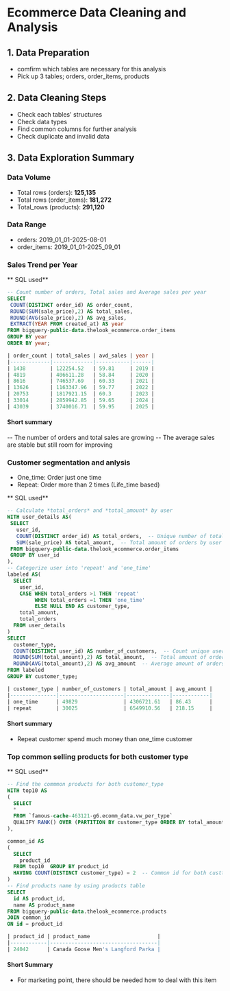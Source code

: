 # Ecommerce Data Cleaning and Analysis

## 1. Data Preparation
- comfirm which tables are necessary for this analysis
- Pick up 3 tables; orders, order_items, products
  
## 2. Data Cleaning Steps
- Check each tables' structures
- Check data types
- Find common columns for further analysis
- Check duplicate and invalid data

## 3. Data Exploration Summary
### Data Volume
- Total rows (orders): **125,135**
- Total rows (order_items): **181,272**
- Total_rows (products): **291,120**

### Data Range
- orders: 2019_01_01-2025-08-01
- order_items: 2019_01_01-2025_09_01

### Sales Trend per Year

** SQL used**
```sql
-- Count number of orders, Total sales and Average sales per year
SELECT
 COUNT(DISTINCT order_id) AS order_count,
 ROUND(SUM(sale_price),2) AS total_sales,
 ROUND(AVG(sale_price),2) AS avg_sales,
 EXTRACT(YEAR FROM created_at) AS year
FROM bigquery-public-data.thelook_ecommerce.order_items
GROUP BY year 
ORDER BY year;

| order_count | total_sales | avd_sales | year |
|-------------|-------------|-----------|------|
| 1438        | 122254.52   | 59.81     | 2019 |
| 4819        | 406611.28   | 58.84     | 2020 |
| 8616        | 746537.69   | 60.33     | 2021 |
| 13626       | 1163347.96  | 59.77     | 2022 |
| 20753       | 1817921.15  | 60.3      | 2023 |
| 33014       | 2859942.85  | 59.65     | 2024 |
| 43039       | 3740016.71  | 59.95     | 2025 |
```
#### Short summary
-- The number of orders and total sales are growing
-- The average sales are stable but still room for improving


### Customer segmentation and anlysis
- One_time: Order just one time
- Repeat: Order more than 2 times (Life_time based)

** SQL used**
```sql
-- Calculate *total_orders* and *total_amount* by user
WITH user_details AS(
 SELECT
   user_id,
   COUNT(DISTINCT order_id) AS total_orders,  -- Unique number of total orders by user
   SUM(sale_price) AS total_amount,  -- Total amount of orders by user
 FROM bigquery-public-data.thelook_ecommerce.order_items
 GROUP BY user_id
),
-- Categorize user into 'repeat' and 'one_time'
labeled AS(
  SELECT
    user_id,
    CASE WHEN total_orders >1 THEN 'repeat'
         WHEN total_orders =1 THEN 'one_time'
         ELSE NULL END AS customer_type,
    total_amount,
    total_orders
  FROM user_details 
)
SELECT
  customer_type,
  COUNT(DISTINCT user_id) AS number_of_customers,  -- Count unique user 
  ROUND(SUM(total_amount),2) AS total_amount,  -- Total amount of orders by customer type
  ROUND(AVG(total_amount),2) AS avg_amount  -- Average amount of orders by customer type
FROM labeled
GROUP BY customer_type;

| customer_type | number_of_customers | total_amount | avg_amount |
|---------------|---------------------|--------------|------------|
| one_time      | 49829               | 4306721.61   | 86.43      |
| repeat        | 30025               | 6549910.56   | 218.15     |
```

#### Short summary
- Repeat customer spend much money than one_time customer


### Top common selling products for both customer type

** SQL used**
```sql
-- Find the commmon products for both customer_type
WITH top10 AS 
(
  SELECT 
  *
  FROM `famous-cache-463121-g6.ecomm_data.vw_per_type` 
  QUALIFY RANK() OVER (PARTITION BY customer_type ORDER BY total_amount DESC) <= 10
),

common_id AS
(
  SELECT
    product_id
  FROM top10  GROUP BY product_id
  HAVING COUNT(DISTINCT customer_type) = 2  -- Common id for both custtomer type
)
-- Find products name by using products table 
SELECT
  id AS product_id,
  name AS product_name
FROM bigquery-public-data.thelook_ecommerce.products
JOIN common_id
ON id = product_id

| product_id | product_name                      |
|------------|-----------------------------------|
| 24042      | Canada Goose Men's Langford Parka |
```

#### Short Summary
- For marketing point, there should be needed how to deal with this item

